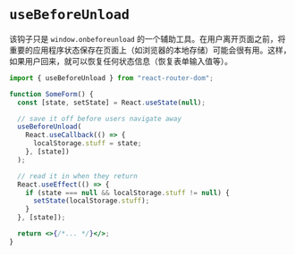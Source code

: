 # `useBeforeUnload`

该钩子只是 `window.onbeforeunload` 的一个辅助工具。在用户离开页面之前，将重要的应用程序状态保存在页面上（如浏览器的本地存储）可能会很有用。这样，如果用户回来，就可以恢复任何状态信息（恢复表单输入值等）。

```jsx
import { useBeforeUnload } from "react-router-dom";

function SomeForm() {
  const [state, setState] = React.useState(null);

  // save it off before users navigate away
  useBeforeUnload(
    React.useCallback(() => {
      localStorage.stuff = state;
    }, [state])
  );

  // read it in when they return
  React.useEffect(() => {
    if (state === null && localStorage.stuff != null) {
      setState(localStorage.stuff);
    }
  }, [state]);

  return <>{/*... */}</>;
}
```
